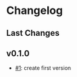 # Changelog

## Last Changes

## v0.1.0

- [#1](https://github.com/LaxarApps/changelog-viewer-client/issues/1): create first version
